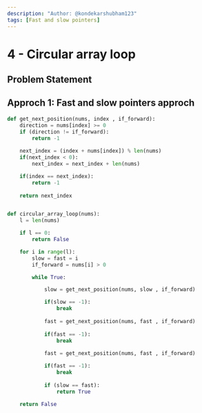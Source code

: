 ```yaml
---
description: "Author: @kondekarshubham123"
tags: [Fast and slow pointers]
---
```


# 4 - Circular array loop

## Problem Statement

## Approch 1: Fast and slow pointers approch

<Tabs>

<TabItem value="py" label="Python">
<SolutionAuthor name="@kondekarshubham123"/>

```python
def get_next_position(nums, index , if_forward):
    direction = nums[index] >= 0
    if (direction != if_forward):
        return -1
    
    next_index = (index + nums[index]) % len(nums)
    if(next_index < 0):
        next_index = next_index + len(nums)

    if(index == next_index):
        return -1
    
    return next_index


def circular_array_loop(nums):  
    l = len(nums)

    if l == 0:
        return False

    for i in range(l):
        slow = fast = i
        if_forward = nums[i] > 0

        while True:

            slow = get_next_position(nums, slow , if_forward)

            if(slow == -1):
                break
            
            fast = get_next_position(nums, fast , if_forward)
            
            if(fast == -1):
                break
            
            fast = get_next_position(nums, fast , if_forward)

            if(fast == -1):
                break
            
            if (slow == fast):
                return True

    return False
   
```

</TabItem>
</Tabs>
